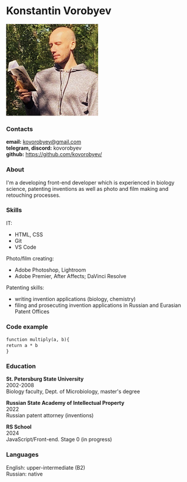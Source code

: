 # Konstantin Vorobyev
![](https://github.com/kovorobyev/RStest/blob/77e8ffe533b892cb57e5898be0ef0e33e4c28f12/IMG_3901sm.jpg)

### Contacts
**email:** kovorobyev@gmail.com\
**telegram, discord:** kovorobyev\
**github:** https://github.com/kovorobyev/

### About
I'm a developing front-end developer which is experienced in biology science, patenting inventions as well as photo and film making and retouching processes.

### Skills
IT:
- HTML, CSS
- Git
- VS Code

Photo/film creating:
- Adobe Photoshop, Lightroom
- Adobe Premier, After Affects; DaVinci Resolve

Patenting skills:
- writing invention applications (biology, chemistry)
- filing and prosecuting invention applications in Russian and Eurasian Patent Offices

### Code example
```
function multiply(a, b){
return a * b
}

```

### Education
**St. Petersburg State University**\
2002-2008\
Biology faculty, Dept. of Microbiology, master's degree

**Russian State Academy of Intellectual Property**\
2022\
Russian patent attorney (inventions)

**RS School**\
2024\
JavaScript/Front-end. Stage 0 (in progress)

### Languages
English: upper-intermediate (B2)\
Russian: native